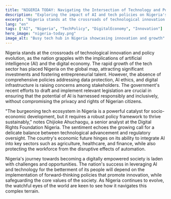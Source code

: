 ```yaml
---
title: "NIGERIA TODAY: Navigating the Intersection of Technology and Policy"
description: "Exploring the impact of AI and tech policies on Nigeria's socio-economic landscape."
excerpt: "Nigeria stands at the crossroads of technological innovation and policy evolution."
lang: "en"
tags: ["AI", "Nigeria", "TechPolicy", "DigitalEconomy", "Innovation"]
hero_image: "nigeria-today.png"
image_alt: "Busy tech hub in Nigeria showcasing innovation and growth"
---
```


Nigeria stands at the crossroads of technological innovation and policy evolution, as the nation grapples with the implications of artificial intelligence (AI) and the digital economy. The rapid growth of the tech sector has placed Nigeria on the global map, attracting significant investments and fostering entrepreneurial talent. However, the absence of comprehensive policies addressing data protection, AI ethics, and digital infrastructure is raising concerns among stakeholders. The government's recent efforts to draft and implement relevant legislation are crucial in ensuring that the potential of AI is harnessed responsibly and inclusively, without compromising the privacy and rights of Nigerian citizens.

"The burgeoning tech ecosystem in Nigeria is a powerful catalyst for socio-economic development, but it requires a robust policy framework to thrive sustainably," notes Chijioke Ahuchaogu, a senior analyst at the Digital Rights Foundation Nigeria. The sentiment echoes the growing call for a delicate balance between technological advancement and regulatory oversight. The country's economic future hinges on its ability to integrate AI into key sectors such as agriculture, healthcare, and finance, while also protecting the workforce from the disruptive effects of automation.

Nigeria's journey towards becoming a digitally empowered society is laden with challenges and opportunities. The nation's success in leveraging AI and technology for the betterment of its people will depend on the implementation of forward-thinking policies that promote innovation, while safeguarding the core values of the society. As Nigeria continues to evolve, the watchful eyes of the world are keen to see how it navigates this complex terrain.